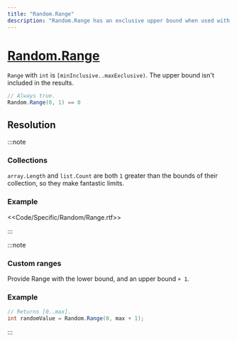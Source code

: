 ```yaml
---
title: "Random.Range"
description: "Random.Range has an exclusive upper bound when used with integers."
---
```

# [Random.Range](https://docs.unity3d.com/ScriptReference/Random.Range.html)

`Range` with `int` is `[minInclusive..maxExclusive)`. The upper bound isn't included in the results.

```csharp
// Always true.
Random.Range(0, 1) == 0
```

## Resolution
:::note  
### Collections
`array.Length` and `list.Count` are both `1` greater than the bounds of their collection, so they make fantastic limits.

### Example
<<Code/Specific/Random/Range.rtf>>  

:::

:::note
### Custom ranges
Provide Range with the lower bound, and an upper bound `+ 1`.

### Example
```csharp
// Returns [0..max].
int randomValue = Random.Range(0, max + 1);
```

:::
